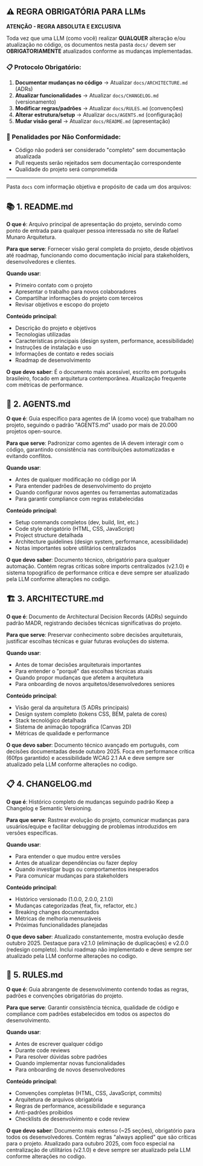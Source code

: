 ## ⚠️ REGRA OBRIGATÓRIA PARA LLMs

**ATENÇÃO - REGRA ABSOLUTA E EXCLUSIVA**

Toda vez que uma LLM (como você) realizar **QUALQUER** alteração e/ou atualização no código, os documentos nesta pasta `docs/` devem ser **OBRIGATORIAMENTE** atualizados conforme as mudanças implementadas.

### 📋 Protocolo Obrigatório:

1. **Documentar mudanças no código** → Atualizar `docs/ARCHITECTURE.md` (ADRs)
2. **Atualizar funcionalidades** → Atualizar `docs/CHANGELOG.md` (versionamento)
3. **Modificar regras/padrões** → Atualizar `docs/RULES.md` (convenções)
4. **Alterar estrutura/setup** → Atualizar `docs/AGENTS.md` (configuração)
5. **Mudar visão geral** → Atualizar `docs/README.md` (apresentação)

### 🚨 Penalidades por Não Conformidade:
- Código não poderá ser considerado "completo" sem documentação atualizada
- Pull requests serão rejeitados sem documentação correspondente
- Qualidade do projeto será comprometida

---

Pasta `docs` com informação objetiva e propósito de cada um dos arquivos:

## 📚 1. README.md

**O que é**: Arquivo principal de apresentação do projeto, servindo como ponto de entrada para qualquer pessoa interessada no site de Rafael Munaro Arquitetura.

**Para que serve**: Fornecer visão geral completa do projeto, desde objetivos até roadmap, funcionando como documentação inicial para stakeholders, desenvolvedores e clientes.

**Quando usar**:

- Primeiro contato com o projeto
- Apresentar o trabalho para novos colaboradores
- Compartilhar informações do projeto com terceiros
- Revisar objetivos e escopo do projeto

**Conteúdo principal**:

- Descrição do projeto e objetivos
- Tecnologias utilizadas
- Características principais (design system, performance, acessibilidade)
- Instruções de instalação e uso
- Informações de contato e redes sociais
- Roadmap de desenvolvimento

**O que devo saber**: É o documento mais acessível, escrito em português brasileiro, focado em arquitetura contemporânea. Atualização frequente com métricas de performance.

## 🤖 2. AGENTS.md

**O que é**: Guia específico para agentes de IA (como voce) que trabalham no projeto, seguindo o padrão "AGENTS.md" usado por mais de 20.000 projetos open-source.

**Para que serve**: Padronizar como agentes de IA devem interagir com o código, garantindo consistência nas contribuições automatizadas e evitando conflitos.

**Quando usar**:

- Antes de qualquer modificação no código por IA
- Para entender padrões de desenvolvimento do projeto
- Quando configurar novos agentes ou ferramentas automatizadas
- Para garantir compliance com regras estabelecidas

**Conteúdo principal**:

- Setup commands completos (dev, build, lint, etc.)
- Code style obrigatório (HTML, CSS, JavaScript)
- Project structure detalhada
- Architecture guidelines (design system, performance, acessibilidade)
- Notas importantes sobre utilitários centralizados

**O que devo saber**: Documento técnico, obrigatório para qualquer automação. Contém regras críticas sobre imports centralizados (v2.1.0) e sistema topográfico de performance crítica e deve sempre ser atualizado pela LLM conforme alterações no codigo.

## 🏗️ 3. ARCHITECTURE.md

**O que é**: Documento de Architectural Decision Records (ADRs) seguindo padrão MADR, registrando decisões técnicas significativas do projeto.

**Para que serve**: Preservar conhecimento sobre decisões arquiteturais, justificar escolhas técnicas e guiar futuras evoluções do sistema.

**Quando usar**:

- Antes de tomar decisões arquiteturais importantes
- Para entender o "porquê" das escolhas técnicas atuais
- Quando propor mudanças que afetem a arquitetura
- Para onboarding de novos arquitetos/desenvolvedores seniores

**Conteúdo principal**:

- Visão geral da arquitetura (5 ADRs principais)
- Design system completo (tokens CSS, BEM, paleta de cores)
- Stack tecnológico detalhada
- Sistema de animação topográfica (Canvas 2D)
- Métricas de qualidade e performance

**O que devo saber**: Documento técnico avançado em português, com decisões documentadas desde outubro 2025. Foca em performance crítica (60fps garantido) e acessibilidade WCAG 2.1 AA e deve sempre ser atualizado pela LLM conforme alterações no codigo.

## 📋 4. CHANGELOG.md

**O que é**: Histórico completo de mudanças seguindo padrão Keep a Changelog e Semantic Versioning.

**Para que serve**: Rastrear evolução do projeto, comunicar mudanças para usuários/equipe e facilitar debugging de problemas introduzidos em versões específicas.

**Quando usar**:

- Para entender o que mudou entre versões
- Antes de atualizar dependências ou fazer deploy
- Quando investigar bugs ou comportamentos inesperados
- Para comunicar mudanças para stakeholders

**Conteúdo principal**:

- Histórico versionado (1.0.0, 2.0.0, 2.1.0)
- Mudanças categorizadas (feat, fix, refactor, etc.)
- Breaking changes documentados
- Métricas de melhoria mensuráveis
- Próximas funcionalidades planejadas

**O que devo saber**: Atualizado constantemente, mostra evolução desde outubro 2025. Destaque para v2.1.0 (eliminação de duplicações) e v2.0.0 (redesign completo). Inclui roadmap não implementado e deve sempre ser atualizado pela LLM conforme alterações no codigo.

## 📏 5. RULES.md

**O que é**: Guia abrangente de desenvolvimento contendo todas as regras, padrões e convenções obrigatórias do projeto.

**Para que serve**: Garantir consistência técnica, qualidade de código e compliance com padrões estabelecidos em todos os aspectos do desenvolvimento.

**Quando usar**:

- Antes de escrever qualquer código
- Durante code reviews
- Para resolver dúvidas sobre padrões
- Quando implementar novas funcionalidades
- Para onboarding de novos desenvolvedores

**Conteúdo principal**:

- Convenções completas (HTML, CSS, JavaScript, commits)
- Arquitetura de arquivos obrigatória
- Regras de performance, acessibilidade e segurança
- Anti-padrões proibidos
- Checklists de desenvolvimento e code review

**O que devo saber**: Documento mais extenso (~25 seções), obrigatório para todos os desenvolvedores. Contém regras "always applied" que são críticas para o projeto. Atualizado para outubro 2025, com foco especial na centralização de utilitários (v2.1.0) e deve sempre ser atualizado pela LLM conforme alterações no codigo.
